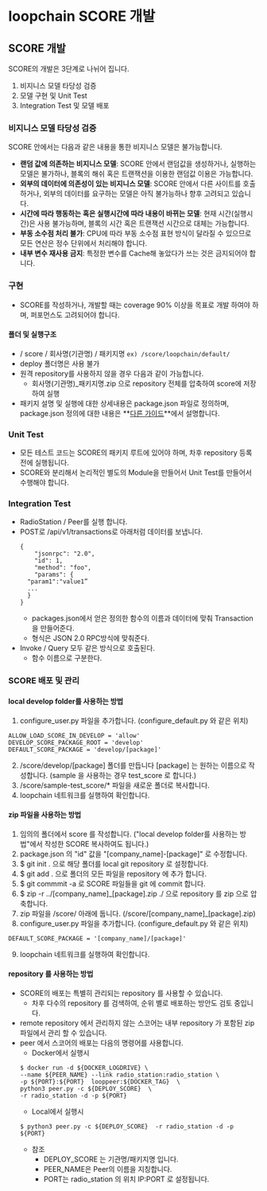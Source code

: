 # loopchain SCORE 개발

## SCORE 개발

SCORE의 개발은 3단계로 나뉘어 집니다.
  1. 비지니스 모델 타당성 검증
  2. 모델 구현 및 Unit Test
  3. Integration Test 및 모델 배포

### 비지니스 모델 타당성 검증
SCORE 안에서는 다음과 같은 내용을 통한 비지니스 모델은 불가능합니다.
* **랜덤 값에 의존하는 비지니스 모델**: SCORE 안에서 랜덤값을 생성하거나, 실행하는 모델은 불가하나, 블록의 해쉬 혹은 트랜잭션을 이용한 랜덤값 이용은 가능합니다.
* **외부의 데이터에 의존성이 있는 비지니스 모델**: SCORE 안에서 다른 사이트를 호출하거나, 외부의 데이터를 요구하는 모델은 아직 불가능하나 향후 고려되고 있습니다.
* **시간에 따라 행동하는 혹은 실행시간에 따라 내용이 바뀌는 모델**: 현재 시간(실행시간)은 사용 불가능하며, 블록의 시간 혹은 트랜잭션 시간으로 대체는 가능합니다.
* **부동 소수점 처리 불가**: CPU에 따라 부동 소수점 표현 방식이 달라질 수 있으므로 모든 연산은 정수 단위에서 처리해야 합니다.
* **내부 변수 재사용 금지**: 특정한 변수를 Cache해 놓았다가 쓰는 것은 금지되어야 합니다.

### 구현
* SCORE를 작성하거나, 개발할 때는 coverage 90% 이상을 목표로 개발 하여야 하며, 퍼포먼스도 고려되어야 합니다.

#### 폴더 및 실행구조
* / score / 회사명(기관명) / 패키지명 ```ex) /score/loopchain/default/```
* deploy 폴더명은 사용 불가
* 원격 repository를 사용하지 않을 경우 다음과 같이 가능합니다.
  * 회사명(기관명)_패키지명.zip 으로 repository 전체를 압축하여 score에 저장하여 실행
* 패키지 설명 및 실행에 대한 상세내용은 package.json 파일로 정의하며, package.json 정의에 대한 내용은 **[다른 가이드](./package_guide.md)**에서 설명합니다.


### Unit Test
* 모든 테스트 코드는 SCORE의 패키지 루트에 있어야 하며, 차후 repository 등록 전에 실행됩니다.
* SCORE와 분리해서 논리적인 별도의 Module을 만들어서 Unit Test를 만들어서 수행해야 합니다.


### Integration Test
* RadioStation / Peer를 실행 합니다.
* POST로 /api/v1/transactions로 아래처럼 데이터를 보냅니다.
  ```
  {
      "jsonrpc": "2.0",
      "id": 1,
      "method": "foo",
      "params": {
  	"param1":"value1”
  	...
    }
  }
  ```
  * packages.json에서 얻은 정의한 함수의 이름과 데이터에 맞춰 Transaction을 만들어준다.
  * 형식은 JSON 2.0 RPC방식에 맞춰준다.
* Invoke / Query 모두 같은 방식으로 호출된다.
  * 함수 이름으로 구분한다.


### SCORE 배포 및 관리

#### local develop folder를 사용하는 방법
1. configure_user.py 파일을 추가합니다. (configure_default.py 와 같은 위치)
  ```
  ALLOW_LOAD_SCORE_IN_DEVELOP = 'allow'
  DEVELOP_SCORE_PACKAGE_ROOT = 'develop'
  DEFAULT_SCORE_PACKAGE = 'develop/[package]'
  ```
2. /score/develop/[package] 폴더를 만듭니다 [package] 는 원하는 이름으로 작성합니다. (sample 을 사용하는 경우 test_score 로 합니다.)
3. /score/sample-test_score/* 파일을 새로운 폴더로 복사합니다.
4. loopchain 네트워크를 실행하여 확인합니다.

#### zip 파일을 사용하는 방법
1. 임의의 폴더에서 score 를 작성합니다. ("local develop folder를 사용하는 방법"에서 작성한 SCORE 복사하여도 됩니다.)
2. package.json 의 "id" 값을 "[company_name]-[package]" 로 수정합니다.
3. $ git init . 으로 해당 폴더를 local git repository 로 설정합니다.
4. $ git add . 으로 폴더의 모든 파일을 repository 에 추가 합니다.
5. $ git commmit -a 로 SCORE 파일들을 git 에 commit 합니다.
6. $ zip -r ../[company_name]_[package].zip ./ 으로 repository 를 zip 으로 압축합니다.
7. zip 파일을 /score/ 아래에 둡니다. (/score/[company_name]_[package].zip)
8. configure_user.py 파일을 추가합니다. (configure_default.py 와 같은 위치)
  ```
  DEFAULT_SCORE_PACKAGE = '[company_name]/[package]'
  ```
9. loopchain 네트워크를 실행하여 확인합니다.

#### repository 를 사용하는 방법
* SCORE의 배포는 특별히 관리되는 repository 를 사용할 수 있습니다.
  * 차후 다수의 repository 를 검색하여, 순위 별로 배포하는 방안도 검토 중입니다.
* remote repository 에서 관리하지 않는 스코어는 내부 repository 가 포함된 zip 파일에서 관리 할 수 있습니다.
* peer 에서 스코어의 배포는 다음의 명령어를 사용합니다.
  * Docker에서 실행시
  ```
  $ docker run -d ${DOCKER_LOGDRIVE} \
  --name ${PEER_NAME} --link radio_station:radio_station \
  -p ${PORT}:${PORT}  looppeer:${DOCKER_TAG}  \
  python3 peer.py -c ${DEPLOY_SCORE}  \
  -r radio_station -d -p ${PORT}
  ```
  * Local에서 실행시
  ```
  $ python3 peer.py -c ${DEPLOY_SCORE}  -r radio_station -d -p ${PORT}
  ```
  * 참조
    * DEPLOY_SCORE 는 기관명/패키지명 입니다.
    * PEER_NAME은 Peer의 이름을 지칭합니다.
    * PORT는 radio_station 의 위치 IP:PORT 로 설정됩니다.
